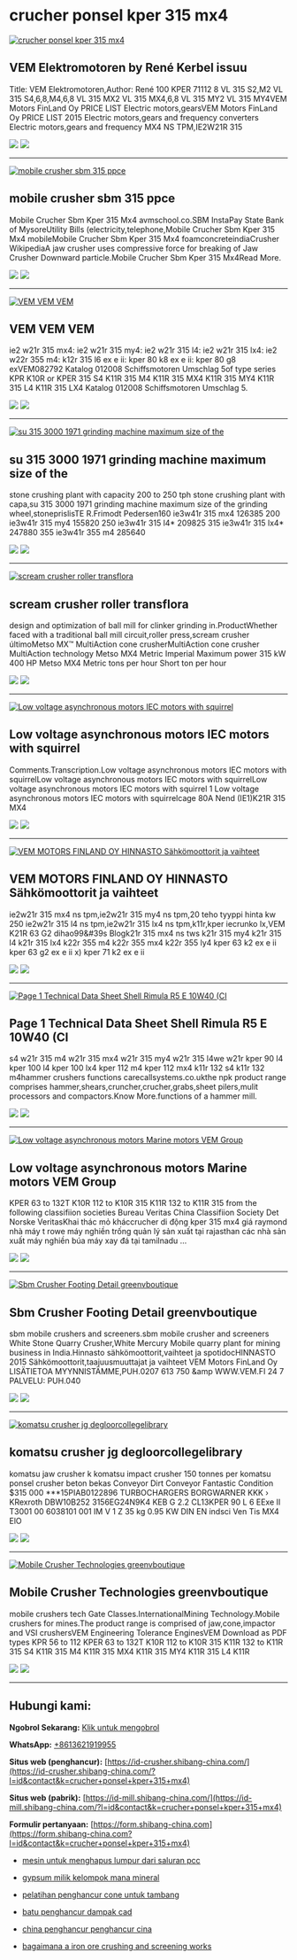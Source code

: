 # crucher ponsel kper 315 mx4

<a href="https://swt.shibang-china.com/?l=id&img&k=crucher+ponsel+kper+315+mx4" target="_blank">![crucher ponsel kper 315 mx4](http://static.shibang-china.com/all-800x300/774.jpg)</a>

## VEM Elektromotoren by René Kerbel issuu
Title: VEM Elektromotoren,Author: René 100 KPER 71112 8 VL 315 S2,M2 VL 315 S4,6,8,M4,6,8 VL 315 MX2 VL 315 MX4,6,8 VL 315 MY2 VL 315 MY4VEM Motors FinLand Oy PRICE LIST Electric motors,gearsVEM Motors FinLand Oy PRICE LIST 2015 Electric motors,gears and frequency converters Electric motors,gears and frequency MX4 NS TPM,IE2W21R 315


<a href="https://whatsapp.shibangsoft.com/WhatsApp.php" target="_blank" title="WhatsApp">![](http://static.shibang-china.com/icon/whatsapp.png)</a> <a href="https://swt.shibang-china.com/?l=id&icon&k=crucher+ponsel+kper+315+mx4" target="_blank">![](http://static.shibang-china.com/icon/chat-id.png)</a>

---

<a href="https://swt.shibang-china.com/?l=id&img&k=crucher+ponsel+kper+315+mx4" target="_blank">![mobile crusher sbm 315 ppce](http://static.shibang-china.com/all-800x300/724.jpg)</a>

## mobile crusher sbm 315 ppce
Mobile Crucher Sbm Kper 315 Mx4 avmschool.co.SBM InstaPay State Bank of MysoreUtility Bills (electricity,telephone,Mobile Crucher Sbm Kper 315 Mx4 mobileMobile Crucher Sbm Kper 315 Mx4 foamconcreteindiaCrusher WikipediaA jaw crusher uses compressive force for breaking of Jaw Crusher Downward particle.Mobile Crucher Sbm Kper 315 Mx4Read More.


<a href="https://whatsapp.shibangsoft.com/WhatsApp.php" target="_blank" title="WhatsApp">![](http://static.shibang-china.com/icon/whatsapp.png)</a> <a href="https://swt.shibang-china.com/?l=id&icon&k=crucher+ponsel+kper+315+mx4" target="_blank">![](http://static.shibang-china.com/icon/chat-id.png)</a>

---

<a href="https://swt.shibang-china.com/?l=id&img&k=crucher+ponsel+kper+315+mx4" target="_blank">![VEM VEM VEM](http://static.shibang-china.com/all-800x300/875.jpg)</a>

## VEM VEM VEM
ie2 w21r 315 mx4: ie2 w21r 315 my4: ie2 w21r 315 l4: ie2 w21r 315 lx4: ie2 w22r 355 m4: k12r 315 l6 ex e ii: kper 80 k8 ex e ii: kper 80 g8 exVEM082792 Katalog 012008 Schiffsmotoren Umschlag 5of type series KPR K10R or KPER 315 S4 K11R 315 M4 K11R 315 MX4 K11R 315 MY4 K11R 315 L4 K11R 315 LX4 Katalog 012008 Schiffsmotoren Umschlag 5.


<a href="https://whatsapp.shibangsoft.com/WhatsApp.php" target="_blank" title="WhatsApp">![](http://static.shibang-china.com/icon/whatsapp.png)</a> <a href="https://swt.shibang-china.com/?l=id&icon&k=crucher+ponsel+kper+315+mx4" target="_blank">![](http://static.shibang-china.com/icon/chat-id.png)</a>

---

<a href="https://swt.shibang-china.com/?l=id&img&k=crucher+ponsel+kper+315+mx4" target="_blank">![su 315 3000 1971 grinding machine maximum size of the](http://static.shibang-china.com/all-800x300/494.jpg)</a>

## su 315 3000 1971 grinding machine maximum size of the
stone crushing plant with capacity 200 to 250 tph stone crushing plant with capa,su 315 3000 1971 grinding machine maximum size of the grinding wheel,stoneprislisTE R.Frimodt Pedersen160 ie3w41r 315 mx4 126385 200 ie3w41r 315 my4 155820 250 ie3w41r 315 l4* 209825 315 ie3w41r 315 lx4* 247880 355 ie3w41r 355 m4 285640


<a href="https://whatsapp.shibangsoft.com/WhatsApp.php" target="_blank" title="WhatsApp">![](http://static.shibang-china.com/icon/whatsapp.png)</a> <a href="https://swt.shibang-china.com/?l=id&icon&k=crucher+ponsel+kper+315+mx4" target="_blank">![](http://static.shibang-china.com/icon/chat-id.png)</a>

---

<a href="https://swt.shibang-china.com/?l=id&img&k=crucher+ponsel+kper+315+mx4" target="_blank">![scream crusher roller transflora](http://static.shibang-china.com/all-800x300/1159.jpg)</a>

## scream crusher roller transflora
design and optimization of ball mill for clinker grinding in.ProductWhether faced with a traditional ball mill circuit,roller press,scream crusher últimoMetso MX™ MultiAction cone crusherMultiAction cone crusher MultiAction technology Metso MX4 Metric Imperial Maximum power 315 kW 400 HP Metso MX4 Metric tons per hour Short ton per hour


<a href="https://whatsapp.shibangsoft.com/WhatsApp.php" target="_blank" title="WhatsApp">![](http://static.shibang-china.com/icon/whatsapp.png)</a> <a href="https://swt.shibang-china.com/?l=id&icon&k=crucher+ponsel+kper+315+mx4" target="_blank">![](http://static.shibang-china.com/icon/chat-id.png)</a>

---

<a href="https://swt.shibang-china.com/?l=id&img&k=crucher+ponsel+kper+315+mx4" target="_blank">![Low voltage asynchronous motors IEC motors with squirrel](http://static.shibang-china.com/all-800x300/297.jpg)</a>

## Low voltage asynchronous motors IEC motors with squirrel
Comments.Transcription.Low voltage asynchronous motors IEC motors with squirrelLow voltage asynchronous motors IEC motors with squirrelLow voltage asynchronous motors IEC motors with squirrel 1 Low voltage asynchronous motors IEC motors with squirrelcage 80A Nend (IE1)K21R 315 MX4


<a href="https://whatsapp.shibangsoft.com/WhatsApp.php" target="_blank" title="WhatsApp">![](http://static.shibang-china.com/icon/whatsapp.png)</a> <a href="https://swt.shibang-china.com/?l=id&icon&k=crucher+ponsel+kper+315+mx4" target="_blank">![](http://static.shibang-china.com/icon/chat-id.png)</a>

---

<a href="https://swt.shibang-china.com/?l=id&img&k=crucher+ponsel+kper+315+mx4" target="_blank">![VEM MOTORS FINLAND OY HINNASTO Sähkömoottorit ja vaihteet](http://static.shibang-china.com/all-800x300/1213.jpg)</a>

## VEM MOTORS FINLAND OY HINNASTO Sähkömoottorit ja vaihteet
ie2w21r 315 mx4 ns tpm,ie2w21r 315 my4 ns tpm,20 teho tyyppi hinta kw 250 ie2w21r 315 l4 ns tpm,ie2w21r 315 lx4 ns tpm,k11r,kper iecrunko lx,VEM K21R 63 G2 dihao99&#39s Blogk21r 315 mx4 ns tws k21r 315 my4 k21r 315 l4 k21r 315 lx4 k22r 355 m4 k22r 355 mx4 k22r 355 ly4 kper 63 k2 ex e ii kper 63 g2 ex e ii x) kper 71 k2 ex e ii


<a href="https://whatsapp.shibangsoft.com/WhatsApp.php" target="_blank" title="WhatsApp">![](http://static.shibang-china.com/icon/whatsapp.png)</a> <a href="https://swt.shibang-china.com/?l=id&icon&k=crucher+ponsel+kper+315+mx4" target="_blank">![](http://static.shibang-china.com/icon/chat-id.png)</a>

---

<a href="https://swt.shibang-china.com/?l=id&img&k=crucher+ponsel+kper+315+mx4" target="_blank">![Page 1 Technical Data Sheet Shell Rimula R5 E 10W40 (CI](http://static.shibang-china.com/all-800x300/770.jpg)</a>

## Page 1 Technical Data Sheet Shell Rimula R5 E 10W40 (CI
s4 w21r 315 m4 w21r 315 mx4 w21r 315 my4 w21r 315 l4we w21r kper 90 l4 kper 100 l4 kper 100 lx4 kper 112 m4 kper 112 mx4 k11r 132 s4 k11r 132 m4hammer crushers functions carecallsystems.co.ukthe npk product range comprises hammer,shears,cruncher,crucher,grabs,sheet pilers,mulit processors and compactors.Know More.functions of a hammer mill.


<a href="https://whatsapp.shibangsoft.com/WhatsApp.php" target="_blank" title="WhatsApp">![](http://static.shibang-china.com/icon/whatsapp.png)</a> <a href="https://swt.shibang-china.com/?l=id&icon&k=crucher+ponsel+kper+315+mx4" target="_blank">![](http://static.shibang-china.com/icon/chat-id.png)</a>

---

<a href="https://swt.shibang-china.com/?l=id&img&k=crucher+ponsel+kper+315+mx4" target="_blank">![Low voltage asynchronous motors Marine motors VEM Group](http://static.shibang-china.com/all-800x300/302.jpg)</a>

## Low voltage asynchronous motors Marine motors VEM Group
KPER 63 to 132T K10R 112 to K10R 315 K11R 132 to K11R 315 from the following classifiion societies Bureau Veritas China Classifiion Society Det Norske VeritasKhai thác mỏ kháccrucher di động kper 315 mx4 giá raymond nhà máy t rowe máy nghiền trống quản lý sản xuất tại rajasthan các nhà sản xuất máy nghiền búa máy xay đá tại tamilnadu …


<a href="https://whatsapp.shibangsoft.com/WhatsApp.php" target="_blank" title="WhatsApp">![](http://static.shibang-china.com/icon/whatsapp.png)</a> <a href="https://swt.shibang-china.com/?l=id&icon&k=crucher+ponsel+kper+315+mx4" target="_blank">![](http://static.shibang-china.com/icon/chat-id.png)</a>

---

<a href="https://swt.shibang-china.com/?l=id&img&k=crucher+ponsel+kper+315+mx4" target="_blank">![Sbm Crusher Footing Detail greenvboutique](http://static.shibang-china.com/all-800x300/819.jpg)</a>

## Sbm Crusher Footing Detail greenvboutique
sbm mobile crushers and screeners.sbm mobile crusher and screeners White Stone Quarry Crusher,White Mercury Mobile quarry plant for mining business in India.Hinnasto sähkömoottorit,vaihteet ja spotidocHINNASTO 2015 Sähkömoottorit,taajuusmuuttajat ja vaihteet VEM Motors FinLand Oy LISÄTIETOA MYYNNISTÄMME,PUH.0207 613 750 &amp WWW.VEM.FI 24 7 PALVELU: PUH.040


<a href="https://whatsapp.shibangsoft.com/WhatsApp.php" target="_blank" title="WhatsApp">![](http://static.shibang-china.com/icon/whatsapp.png)</a> <a href="https://swt.shibang-china.com/?l=id&icon&k=crucher+ponsel+kper+315+mx4" target="_blank">![](http://static.shibang-china.com/icon/chat-id.png)</a>

---

<a href="https://swt.shibang-china.com/?l=id&img&k=crucher+ponsel+kper+315+mx4" target="_blank">![komatsu crusher jg degloorcollegelibrary](http://static.shibang-china.com/all-800x300/1079.jpg)</a>

## komatsu crusher jg degloorcollegelibrary
komatsu jaw crusher k komatsu impact crusher 150 tonnes per komatsu ponsel crusher beton bekas Conveyor Dirt Conveyor Fantastic Condition $315 000 ***15PIAB0122896 TURBOCHARGERS BORGWARNER KKK › KRexroth DBW10B252 3156EG24N9K4 KEB G 2.2 CL13KPER 90 L 6 EExe II T3001 00 6038101 001 IM V 1 Z 35 kg 0.95 KW DIN EN indsci Ven Tis MX4 ElO


<a href="https://whatsapp.shibangsoft.com/WhatsApp.php" target="_blank" title="WhatsApp">![](http://static.shibang-china.com/icon/whatsapp.png)</a> <a href="https://swt.shibang-china.com/?l=id&icon&k=crucher+ponsel+kper+315+mx4" target="_blank">![](http://static.shibang-china.com/icon/chat-id.png)</a>

---

<a href="https://swt.shibang-china.com/?l=id&img&k=crucher+ponsel+kper+315+mx4" target="_blank">![Mobile Crusher Technologies greenvboutique](http://static.shibang-china.com/all-800x300/1277.jpg)</a>

## Mobile Crusher Technologies greenvboutique
mobile crushers tech Gate Classes.InternationalMining Technology.Mobile crushers for mines.The product range is comprised of jaw,cone,impactor and VSI crushersVEM Engineering Tolerance EnginesVEM Download as PDF types KPR 56 to 112 KPER 63 to 132T K10R 112 to K10R 315 K11R 132 to K11R 315 S4 K11R 315 M4 K11R 315 MX4 K11R 315 MY4 K11R 315 L4 K11R


<a href="https://whatsapp.shibangsoft.com/WhatsApp.php" target="_blank" title="WhatsApp">![](http://static.shibang-china.com/icon/whatsapp.png)</a> <a href="https://swt.shibang-china.com/?l=id&icon&k=crucher+ponsel+kper+315+mx4" target="_blank">![](http://static.shibang-china.com/icon/chat-id.png)</a>

---
## Hubungi kami:

**Ngobrol Sekarang:** [Klik untuk mengobrol](https://swt.shibang-china.com?l=id&contact&k=crucher+ponsel+kper+315+mx4)

**WhatsApp:**  [+8613621919955](https://whatsapp.shibangsoft.com/WhatsApp.php)

**Situs web (penghancur):** [https://id-crusher.shibang-china.com/](https://id-crusher.shibang-china.com/?l=id&contact&k=crucher+ponsel+kper+315+mx4)

**Situs web (pabrik):** [https://id-mill.shibang-china.com/](https://id-mill.shibang-china.com/?l=id&contact&k=crucher+ponsel+kper+315+mx4)

**Formulir pertanyaan:** [https://form.shibang-china.com](https://form.shibang-china.com?l=id&contact&k=crucher+ponsel+kper+315+mx4)

* [mesin untuk menghapus lumpur dari saluran pcc](../29/mesin%20untuk%20menghapus%20lumpur%20dari%20saluran%20pcc.md)

* [gypsum milik kelompok mana mineral](../25/gypsum%20milik%20kelompok%20mana%20mineral.md)

* [pelatihan penghancur cone untuk tambang](../25/pelatihan%20penghancur%20cone%20untuk%20tambang.md)

* [batu penghancur dampak cad](../24/batu%20penghancur%20dampak%20cad.md)

* [china penghancur penghancur cina](../28/china%20penghancur%20penghancur%20cina.md)

* [bagaimana a iron ore crushing and screening works](../16/bagaimana%20a%20iron%20ore%20crushing%20and%20screening%20works.md)